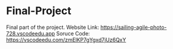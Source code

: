 # Final-Project
Final part of the project.
Website Link: https://sailing-agile-photo-728.vscodeedu.app
Soruce Code: https://vscodeedu.com/zmElKP7gYgxd7jUz6QxY
